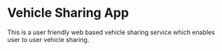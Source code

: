 # Vehicle Sharing App
This is a user friendly web based vehicle sharing service which enables user to user vehicle sharing.
